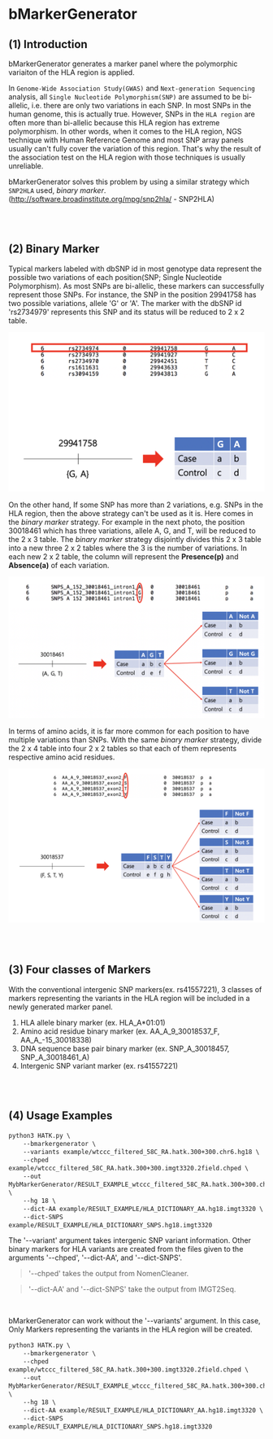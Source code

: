 # bMarkerGenerator


## (1) Introduction

<!-- In most association test framework, a marker is supposed to represent only 2 factors. This assumption is appropriate because the most of genomic positions are actually bi-allelic. However, there are some genomic positions where more than 2 kind of SNP alleles can be found, i.e. tri-allelic or more. Most of genomic positions in HLA region are not bi-allelic due to its polymorphic characteristic. Furthermore, when it comes to  amino acid residue sequence of which the positions can have roughly 22 kinds of amino acid residues, it's impossible to perform the conventional association test just as it is.

bMarkerGenerator provides a solution for this. For each position which has more than 2 factors, bMarkerGenerator generates binary markers where each fator is allocated disjointly and represent its 'P'resence' or 'A'bsence. For example, assume one position of amino acid sequence has 3 factors, e.g. V(Valine), S(Serine), P(Proline). Then three binary markers, 'AA_A_-12_30018537_V', 'AA_A_-12_30018537_S' and 'AA_A_-12_30018537_P', are generated by bMarkerGenerator. By extending this idea one step further, Markers like 'AA_A_-12_30018537_VS' represent the existence of the case where there both factors 'Valine' and 'Serine' are. Then, the generated marker panel will be used for association test. -->

bMarkerGenerator generates a marker panel where the polymorphic variaiton of the HLA region is applied. 

In `Genome-Wide Association Study(GWAS)` and `Next-generation Sequencing` analysis, all `Single Nucleotide Polymorphism(SNP)` are assumed to be bi-allelic, i.e. there are only two variations in each SNP. In most SNPs in the human genome, this is actually true. However, SNPs in the `HLA region` are often more than bi-allelic because this HLA region has extreme polymorphism. In other words, when it comes to the HLA region, NGS technique with Human Reference Genome and most SNP array panels usually can't fully cover the variation of this region. That's why the result of the association test on the HLA region with those techniques is usually unreliable.

bMarkerGenerator solves this problem by using a similar strategy which `SNP2HLA` used, _binary marker_.
(http://software.broadinstitute.org/mpg/snp2hla/ - SNP2HLA)

<br>
<br>

## (2) Binary Marker

Typical markers labeled with dbSNP id in most genotype data represent the possible two variations of each position(SNP; Single Nucleotide Polymorphism). As most SNPs are bi-allelic, these markers can successfully represent those SNPs. For instance, the SNP in the position 29941758 has two possible variations, allele 'G' or 'A'. The marker with the dbSNP id 'rs2734979' represents this SNP and its status will be reduced to 2 x 2 table.


![README-BinaryMarker1](./img/README_2_bMarkerGenerator1.png)



On the other hand, If some SNP has more than 2 variations, e.g. SNPs in the HLA region, then the above strategy can't be used as it is. Here comes in the _binary marker_ strategy. For example in the next photo, the position 30018461 which has three variations, allele A, G, and T, will be reduced to the 2 x 3 table. The _binary marker_ strategy disjointly divides this 2 x 3 table into a new three 2 x 2 tables where the 3 is the number of variations. In each new 2 x 2 table, the column will represent the **Presence(p)** and **Absence(a)** of each variation.

![README-BinaryMarker2](./img/README_2_bMarkerGenerator2.png)


In terms of amino acids, it is far more common for each position to have multiple variations than SNPs. With the same _binary marker_ strategy, divide the 2 x 4 table into four 2 x 2 tables so that each of them represents respective amino acid residues.

![README-BinaryMarker3](./img/README_2_bMarkerGenerator3.png)



<br>
<br>


## (3) Four classes of Markers

With the conventional intergenic SNP markers(ex. rs41557221), 3 classes of markers representing the variants in the HLA region will be included in a newly generated marker panel.

1. HLA allele binary marker (ex. HLA_A*01:01)
2. Amino acid residue binary marker (ex. AA_A_9_30018537_F, AA_A_-15_30018338)
3. DNA sequence base pair binary marker (ex. SNP_A_30018457, SNP_A_30018461_A)
4. Intergenic SNP variant marker (ex. rs41557221)

<br>
<br>


## (4) Usage Examples

```
python3 HATK.py \
    --bmarkergenerator \
    --variants example/wtccc_filtered_58C_RA.hatk.300+300.chr6.hg18 \
    --chped example/wtccc_filtered_58C_RA.hatk.300+300.imgt3320.2field.chped \
    --out MybMarkerGenerator/RESULT_EXAMPLE_wtccc_filtered_58C_RA.hatk.300+300.chr6.hg18 \
    --hg 18 \
    --dict-AA example/RESULT_EXAMPLE/HLA_DICTIONARY_AA.hg18.imgt3320 \
    --dict-SNPS example/RESULT_EXAMPLE/HLA_DICTIONARY_SNPS.hg18.imgt3320
```

The '--variant' argument takes intergenic SNP variant information. Other binary markers for HLA variants are created from the files given to the arguments '--chped', '--dict-AA', and '--dict-SNPS'.

> '--chped' takes the output from NomenCleaner.

> '--dict-AA' and '--dict-SNPS' take the output from IMGT2Seq.

<br>

bMarkerGenerator can work without the '--variants' argument. In this case, Only Markers representing the variants in the HLA region will be created.

```
python3 HATK.py \
    --bmarkergenerator \
    --chped example/wtccc_filtered_58C_RA.hatk.300+300.imgt3320.2field.chped \
    --out MybMarkerGenerator/RESULT_EXAMPLE_wtccc_filtered_58C_RA.hatk.300+300.chr6.hg18 \
    --hg 18 \
    --dict-AA example/RESULT_EXAMPLE/HLA_DICTIONARY_AA.hg18.imgt3320 \
    --dict-SNPS example/RESULT_EXAMPLE/HLA_DICTIONARY_SNPS.hg18.imgt3320
```
